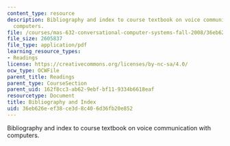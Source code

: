 ```yaml
---
content_type: resource
description: Bibliography and index to course textbook on voice communication with
  computers.
file: /courses/mas-632-conversational-computer-systems-fall-2008/36eb626eef38ce3d8c406d36fb20e852_schmandt_indx.pdf
file_size: 2605837
file_type: application/pdf
learning_resource_types:
- Readings
license: https://creativecommons.org/licenses/by-nc-sa/4.0/
ocw_type: OCWFile
parent_title: Readings
parent_type: CourseSection
parent_uid: 162f8cc3-ab62-9ebf-bf11-9334b6618eaf
resourcetype: Document
title: Bibliography and Index
uid: 36eb626e-ef38-ce3d-8c40-6d36fb20e852
---
```

Bibliography and index to course textbook on voice communication with computers.